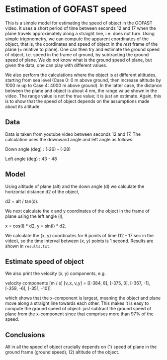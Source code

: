 # Estimation of GOFAST speed

This is a simple model for estimating the speed of object in the GOFAST video.
It uses a short period of time between seconds 12 and 17 when the plane
travels approximately along a straight line, i.e. does not turn. Using simple
trigonometry, we can compute the apparent coordinates of the object, that is,
the coordinates and speed of object in the *rest* frame of the plane (=
relative to plane). One can then try and estimate the ground speed of object,
i.e. speed in the frame of ground, by subtracting the ground speed of plane.
We do not know what is the ground speed of plane, but given the data, one can
play with different values.

We also perform the calculations where the object is at different altitudes,
starting from sea level (Case 0: 0 m above ground, then increase altitude by
1000 m up to Case 4: 4000 m above ground). In the latter case, the distance
between the plane and object is about 4 nm, the range value shown in the
video. The range value is not the true value; it is just an estimate. Again,
this is to show that the speed of object depends on the assumptions made about
its altitude.


## Data

Data is taken from youtube video between seconds 12 and 17. The calculation
uses the downward angle and left angle as follows:

Down angle (deg)   : (-26) - (-28)

Left angle (deg)   : 43 - 48


## Model

Using altitude of plane (alt) and the down angle (d) we calculate the
horizontal distance d2 of the object,

d2 = alt / tan(d).

We next calculate the x and y coordinates of the object in the frame of plane
using the left angle (l),

x = cos(l) * d2,  y = sin(l) * d2.

We calculate the (x, y) coordinates for 6 points of time (12 - 17 sec in the
video), so the time interval between (x, y) points is 1 second. Results are
shown in `results.txt`.


## Estimate speed of object

We also print the velocity (x, y) components, e.g.

velocity components [m / s] [v_x, v_y] = [[-384, 8], [-375, 3], [-367, -1], [-359, -6], [-351, -10]]

which shows that the x-component is largest, meaning the object and plane move
along a straight line towards each other. This makes it is easy to compute the
ground speed of object: just subtract the ground speed of plane from the
x-component since that comprises more than 97% of the speed.


## Conclusions

All in all the speed of object crucially depends on (1) speed of plane in the
ground frame (ground speed), (2) altitude of the object.

